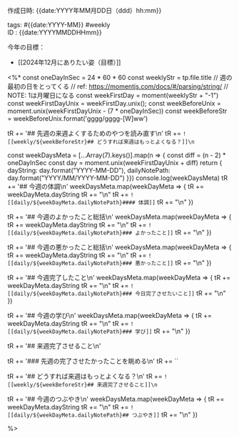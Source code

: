 作成日時: {{date:YYYY年MM月DD日（ddd）hh:mm}}  


tags: #{{date:YYYY-MM}} #weekly  
ID : {{date:YYYYMMDDHHmm}}

今年の目標：  
- [[2024年12月にありたい姿（目標）]]

<%*
const oneDayInSec = 24 * 60 * 60
const weeklyStr = tp.file.title
// 週の最初の日をとってくる
// ref: https://momentjs.com/docs/#/parsing/string/
// NOTE: 1は月曜日になる
const weekFirstDay = moment(weeklyStr + "-1")
const weekFirstDayUnix = weekFirstDay.unix();
const weekBeforeUnix = moment.unix(weekFirstDayUnix - (7 * oneDayInSec))
const weekBeforeStr = weekBeforeUnix.format('gggg/gggg-[W]ww')

tR += '## 先週の来週よくするためのやつを読み直す\n'
tR += `![[weekly/${weekBeforeStr}## どうすれば来週はもっとよくなる？]]\n`

const weekDaysMeta = [...Array(7).keys()].map(n => {
	const diff = (n - 2) * oneDayInSec
	const day = moment.unix(weekFirstDayUnix + diff)
	return {
		dayString: day.format("YYYY-MM-DD"),
		dailyNotePath: day.format("YYYY/MM/YYYY-MM-DD")
	}})
console.log(weekDaysMeta)
tR += '## 今週の体調\n'
weekDaysMeta.map(weekDayMeta => {
	tR += weekDayMeta.dayString
	tR += "\n"
	tR += `![[daily/${weekDayMeta.dailyNotePath}#### 体調]]`
	tR += "\n"
})

tR += '## 今週のよかったこと総括\n'
weekDaysMeta.map(weekDayMeta => {
	tR += weekDayMeta.dayString
	tR += "\n"
	tR += `![[daily/${weekDayMeta.dailyNotePath}### よかったこと]]`
	tR += "\n"
})

tR += '## 今週の悪かったこと総括\n'
weekDaysMeta.map(weekDayMeta => {
	tR += weekDayMeta.dayString
	tR += "\n"
	tR += `![[daily/${weekDayMeta.dailyNotePath}### 悪かったこと]]`
	tR += "\n"
})

tR += '## 今週完了したこと\n'
weekDaysMeta.map(weekDayMeta => {
	tR += weekDayMeta.dayString
	tR += "\n"
	tR += `![[daily/${weekDayMeta.dailyNotePath}### 今日完了させたいこと]]`
	tR += "\n"
})

tR += '## 今週の学び\n'
weekDaysMeta.map(weekDayMeta => {
	tR += weekDayMeta.dayString
	tR += "\n"
	tR += `![[daily/${weekDayMeta.dailyNotePath}### 学び]]`
	tR += "\n"
})

tR += '## 来週完了させること\n'

tR += '### 先週の完了させたかったことを眺める\n'
tR += ``

tR += '## どうすれば来週はもっとよくなる？\n'
tR += `![[weekly/${weekBeforeStr}## 来週完了させること]]\n`

tR += '## 今週のつぶやき\n'
weekDaysMeta.map(weekDayMeta => {
	tR += weekDayMeta.dayString
	tR += "\n"
	tR += `![[daily/${weekDayMeta.dailyNotePath}## つぶやき]]`
	tR += "\n"
})




%>
